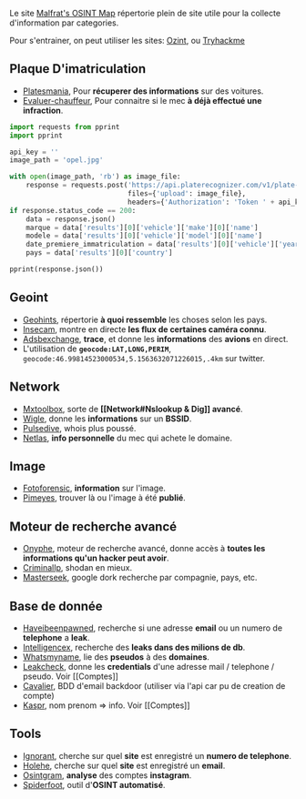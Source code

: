 
Le site [Malfrat's OSINT Map](https://map.malfrats.industries/) répertorie plein de site utile pour la collecte d'information par categories.

Pour s'entrainer, on peut utiliser les sites: [Ozint](https://ozint.eu/), ou [Tryhackme](https://tryhackme.com)

## __Plaque D'imatriculation__

- [Platesmania](https://platesmania.com/?&lang=fr), Pour **récuperer des informations** sur des voitures.
- [Evaluer-chauffeur](https://evaluer-chauffeur.fr/), Pour connaitre si le mec **à déjà effectué une infraction**.

```python
import requests from pprint 
import pprint

api_key = '' 
image_path = 'opel.jpg'

with open(image_path, 'rb') as image_file:
	response = requests.post('https://api.platerecognizer.com/v1/plate-reader/', 
							 files={'upload': image_file},
							 headers={'Authorization': 'Token ' + api_key}) 
if response.status_code == 200:
	data = response.json() 
	marque = data['results'][0]['vehicle']['make'][0]['name']
	modele = data['results'][0]['vehicle']['model'][0]['name'] 
	date_premiere_immatriculation = data['results'][0]['vehicle']['year'] 
	pays = data['results'][0]['country'] 

pprint(response.json())
```


## __Geoint__

- [Geohints](https://www.geohints.com/), répertorie **à quoi ressemble** les choses selon les pays.
- [Insecam](http://insecam.org/en/byrating/), montre en directe **les flux de certaines caméra connu**.
- [Adsbexchange](https://globe.adsbexchange.com/), **trace**, et donne les **informations** des **avions** en direct.
- L'utilisation de **`geocode:LAT,LONG,PERIM`**, `geocode:46.99814523000534,5.1563632071226015,.4km` sur twitter.


## __Network__

- [Mxtoolbox](https://mxtoolbox.com/), sorte de **[[Network#Nslookup & Dig]] avancé**.
- [Wigle](https://wigle.net/), donne les **informations** sur un **BSSID**.
- [Pulsedive](pulsedive.com), whois plus poussé.
- [Netlas](app.netlas.io), **info personnelle** du mec qui achete le domaine.


## __Image__

- [Fotoforensic](https://fotoforensics.com/), **information** sur l'image.
- [Pimeyes](https://pimeyes.com/en), trouver là ou l'image à été **publié**.


## __Moteur de recherche avancé__

- [Onyphe](https://www.onyphe.io/), moteur de recherche avancé, donne accès à **toutes les informations qu'un hacker peut avoir**.
- [CriminalIp](https://www.criminalip.io/en), shodan en mieux.
- [Masterseek](https://www.masterseek.com/), google dork recherche par compagnie, pays, etc.


## __Base de donnée__

- [Haveibeenpawned](https://haveibeenpwned.com/), recherche si une adresse **email** ou un numero de **telephone** a **leak**.
- [Intelligencex](https://intelx.io/), recherche des **leaks dans des milions de db**.
- [Whatsmyname](https://whatsmyname.app/), lie des **pseudos** à des **domaines**.
- [Leakcheck](https://leakcheck.io/), donne les **credentials** d'une adresse mail / telephone / pseudo. Voir [[Comptes]]
- [Cavalier](https://cavalier.hudsonrock.com/api/json/v2/preview/search-by-login/osint-tools?email=tiimalb21@gmail.com), BDD d'email backdoor (utiliser via l'api car pu de creation de compte)
- [Kaspr](https://www.kaspr.io/), nom prenom => info. Voir [[Comptes]]


## __Tools__

- [Ignorant](https://github.com/megadose/ignorant), cherche sur quel **site** est enregistré un **numero de telephone**.
- [Holehe](https://github.com/megadose/holehe), cherche sur quel **site** est enregistré un **email**.
- [Osintgram](https://github.com/Datalux/Osintgram), **analyse** des comptes **instagram**.
- [Spiderfoot](https://github.com/smicallef/spiderfoot), outil d'**OSINT automatisé**.
